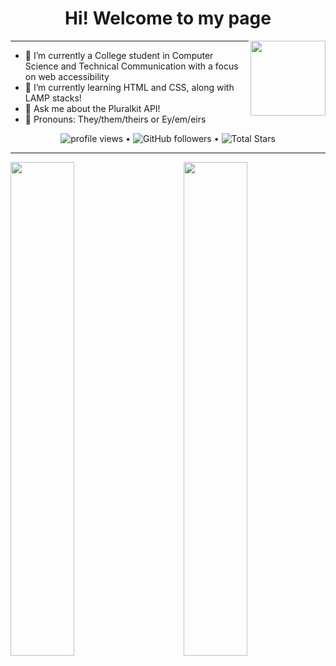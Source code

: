 
<h1 align="center">
  Hi! Welcome to my page
</h1>


<img align= "right" width= "120" src= ""/>

-------

- 🍵 I’m currently a College student in Computer Science and Technical Communication with a focus on web accessibility
- 🍵 I’m currently learning HTML and CSS, along with LAMP stacks! 
- 🍵 Ask me about the Pluralkit API!
- 🍵 Pronouns: They/them/theirs or Ey/em/eirs
 
 <p align="center">
  <img src="https://gpvc.arturio.dev/ThatOneWanderingWeirdo" alt="profile views"> •  
  <img alt="GitHub followers" src="https://img.shields.io/github/followers/ThatOneWanderingWeirdo?label=Followers&style=social"> •   
  <img src="https://img.shields.io/github/stars/ThatOneWanderingWeirdo?label=Stars" alt="Total Stars">
</p>

--------

<img align="left" src="https://github-readme-stats.vercel.app/api?username=ThatOneWanderingWeirdo&theme=darcula&show_icons=true&count_private=true" width="45%"/>
<img align="right" src="https://github-readme-stats.vercel.app/api/top-langs/?username=ThatOneWanderingWeirdo&layout=compact&theme=darcula&count_private=true" width="45%"/>
